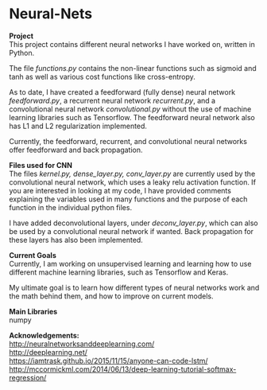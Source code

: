 # Neural-Nets

**Project**  
This project contains different neural networks I have worked on, written in Python.

The file *functions.py* contains the non-linear functions such as sigmoid and tanh as well as various cost functions like cross-entropy.

As to date, I have created a feedforward (fully dense) neural network *feedforward.py*, a recurrent neural network *recurrent.py*, and a convolutional neural network *convolutional.py* without the use of machine learning libraries such as Tensorflow. The feedforward neural network also has L1 and L2 regularization implemented.

Currently, the feedforward, recurrent, and convolutional neural networks offer feedforward and back propagation.

**Files used for CNN**  
The files *kernel.py, dense_layer.py, conv_layer.py* are currently used by the convolutional neural network, which uses a leaky relu activation function. If you are interested in looking at my code, I have provided comments explaining the variables used in many functions and the purpose of each function in the individual python files.

I have added deconvolutional layers, under *deconv_layer.py*, which can also be used by a convolutional neural network if wanted. Back propagation for these layers has also been implemented.

**Current Goals**  
Currently, I am working on unsupervised learning and learning how to use different machine learning libraries, such as Tensorflow and Keras.

My ultimate goal is to learn how different types of neural networks work and the math behind them, and how to improve on current models.

**Main Libraries**  
numpy

**Acknowledgements:**   
http://neuralnetworksanddeeplearning.com/  
http://deeplearning.net/  
https://iamtrask.github.io/2015/11/15/anyone-can-code-lstm/  
http://mccormickml.com/2014/06/13/deep-learning-tutorial-softmax-regression/
